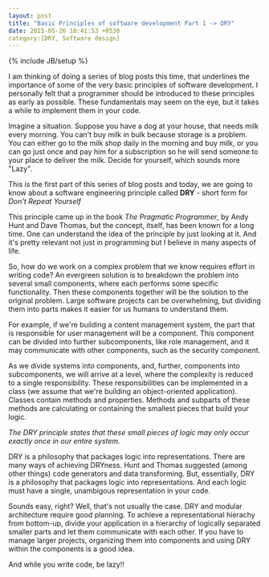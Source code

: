 ```yaml
---
layout: post
title: "Basic Principles of software development Part 1 -> DRY"
date: 2015-05-26 10:41:53 +0530
category:[DRY, Software design]
---
```

{% include JB/setup %}

I am thinking of doing a series of blog posts this time, that
underlines the importance of some of the very basic principles of
software development. I personally felt that a programmer should be
introduced to these principles as early as possible. These fundamentals
may seem on the eye, but it takes a while to implement them in your code.

Imagine a situation. Suppose you have a dog at your house, that needs
milk every morning. You can't buy milk in bulk because storage is a problem.
You can either go to the milk shop daily in the morning and buy milk, or
you can go just once and pay him for a subscription so he will send someone
to your place to deliver the milk. Decide for yourself, which sounds more
"Lazy".

This is the first part of this series of blog posts and today, we are going
to know about a software engineering principle called **DRY** - short form
for *Don't Repeat Yourself*

This principle came up in the book *The Pragmatic Programmer*, by
Andy Hunt and Dave Thomas, but the concept, itself, has been known
for a long time. One can understand the idea of the principle by just
looking at it. And it's pretty relevant not just in programming but I
believe in many aspects of life.

So, how do we work on a complex problem that we know requires effort in
writing code? An evergreen solution is to breakdown the problem into
several small components, where each performs some specific functionality.
Then these components together will be the solution to the original
problem. Large software projects can be overwhelming, but dividing them
into parts makes it easier for us humans to understand them.

For example, if we're building a content management system, the part that
is responsible for user management will be a component. This component can
be divided into further subcomponents, like role management, and it may
communicate with other components, such as the security component.

As we divide systems into components, and, further, components into
subcomponents, we will arrive at a level, where the complexity is reduced
to a single responsibility. These responsibilities can be implemented in a
class (we assume that we're building an object-oriented application).
Classes contain methods and properties. Methods and subparts of these
methods are calculating or containing the smallest pieces that build your
logic.

*The DRY principle states that these small pieces of logic may only
occur exactly once in our entire system.*

DRY is a philosophy that packages logic into representations.
There are many ways of achieving DRYness. Hunt and Thomas suggested
(among other things) code generators and data transforming. But,
essentially, DRY is a philosophy that packages logic into representations.
And each logic must have a single, unambigous representation in your code.

Sounds easy, right? Well, that's not usually the case. DRY and modular
architecture require good planning. To achieve a representational hierachy
from bottom-up, divide your application in a hierarchy of logically separated
smaller parts and let them communicate with each other. If you have to manage
larger projects, organizing them into components and using DRY within the
components is a good idea.

And while you write code, be lazy!!
